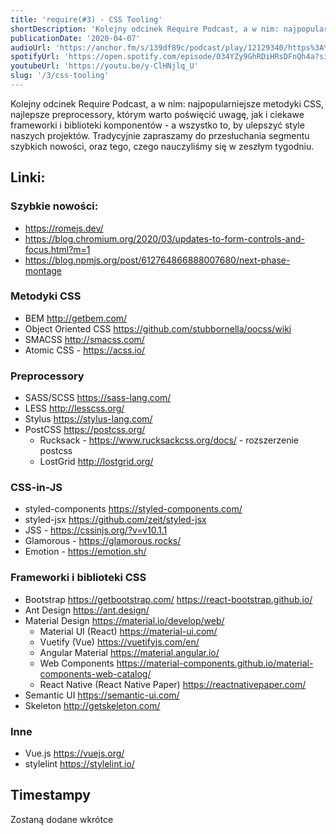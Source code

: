 ```yaml
---
title: 'require(#3) - CSS Tooling'
shortDescription: 'Kolejny odcinek Require Podcast, a w nim: najpopularniejsze metodyki CSS, najlepsze preprocessory, którym warto poświęcić uwagę, jak i ciekawe frameworki i biblioteki komponentów - a wszystko to, by ulepszyć style naszych projektów.'
publicationDate: '2020-04-07'
audioUrl: 'https://anchor.fm/s/139df89c/podcast/play/12129340/https%3A%2F%2Fd3ctxlq1ktw2nl.cloudfront.net%2Fproduction%2F2020-3-7%2F62525923-44100-2-8dad4aea8a583.mp3'
spotifyUrl: 'https://open.spotify.com/episode/034YZy9GhRDiHRsDFnQh4a?si=ickILovjSXCiNBz4kOW-fw'
youtubeUrl: 'https://youtu.be/y-ClHNjlq_U'
slug: '/3/css-tooling'
---
```


Kolejny odcinek Require Podcast, a w nim: najpopularniejsze metodyki CSS, najlepsze preprocessory, którym warto poświęcić uwagę, jak i ciekawe frameworki i biblioteki komponentów - a wszystko to, by ulepszyć style naszych projektów. Tradycyjnie zapraszamy do przesłuchania segmentu szybkich nowości, oraz tego, czego nauczyliśmy się w zeszłym tygodniu.

## Linki:

### Szybkie nowości:

- https://romejs.dev/
- https://blog.chromium.org/2020/03/updates-to-form-controls-and-focus.html?m=1
- https://blog.npmjs.org/post/612764866888007680/next-phase-montage

### Metodyki CSS

- BEM http://getbem.com/
- Object Oriented CSS https://github.com/stubbornella/oocss/wiki
- SMACSS http://smacss.com/
- Atomic CSS - https://acss.io/

### Preprocessory

- SASS/SCSS https://sass-lang.com/
- LESS http://lesscss.org/
- Stylus https://stylus-lang.com/
- PostCSS https://postcss.org/
  - Rucksack - https://www.rucksackcss.org/docs/ - rozszerzenie postcss
  - LostGrid http://lostgrid.org/

### CSS-in-JS

- styled-components https://styled-components.com/
- styled-jsx https://github.com/zeit/styled-jsx
- JSS - https://cssinjs.org/?v=v10.1.1
- Glamorous - https://glamorous.rocks/
- Emotion - https://emotion.sh/

### Frameworki i biblioteki CSS

- Bootstrap https://getbootstrap.com/ https://react-bootstrap.github.io/
- Ant Design https://ant.design/
- Material Design https://material.io/develop/web/
  - Material UI (React) https://material-ui.com/
  - Vuetify (Vue) https://vuetifyjs.com/en/
  - Angular Material https://material.angular.io/
  - Web Components https://material-components.github.io/material-components-web-catalog/
  - React Native (React Native Paper) https://reactnativepaper.com/
- Semantic UI https://semantic-ui.com/
- Skeleton http://getskeleton.com/

### Inne

- Vue.js https://vuejs.org/
- stylelint https://stylelint.io/

## Timestampy

Zostaną dodane wkrótce
